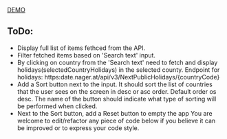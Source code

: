 [DEMO](https://desertiks.github.io/react-test/)
## ToDo:
- Display full list of items fethced from the API.
- Filter fetched items based on 'Search text' input.
- By clicking on country from the 'Search text' need to fetch and display holidays(selectedCountryHolidays) in the selected county.
 Endpoint for holidays: https:date.nager.at/api/v3/NextPublicHolidays/{countryCode}
- Add a Sort button next to the input. It should sort the list of countries that the user sees on the screen in desc or asc order.
 Default order os desc. The name of the button should indicate what type of sorting will be performed when clicked.
- Next to the Sort button, add a Reset button to empty the app
 You are welcome to edit/refactor any piece of code below if you believe it can be improved or to express your code style.
